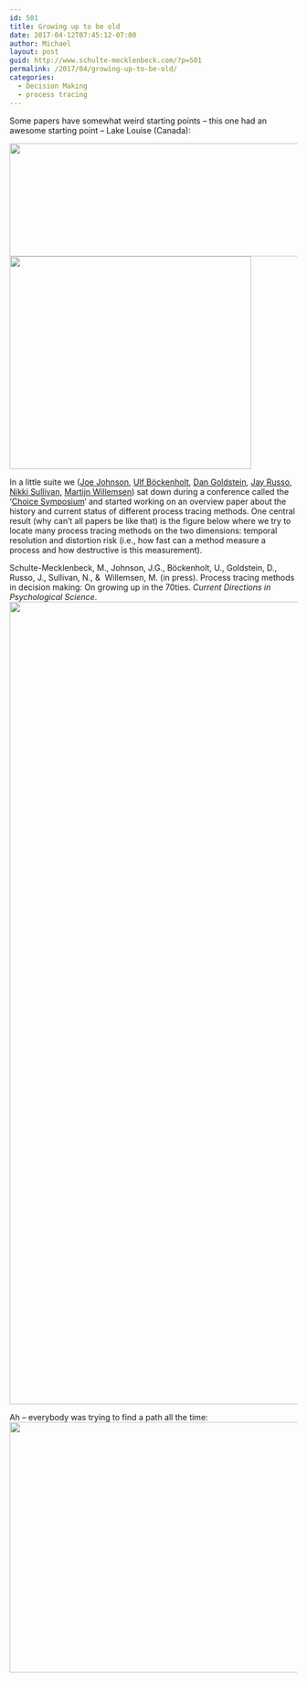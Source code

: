 ```yaml
---
id: 501
title: Growing up to be old
date: 2017-04-12T07:45:12-07:00
author: Michael
layout: post
guid: http://www.schulte-mecklenbeck.com/?p=501
permalink: /2017/04/growing-up-to-be-old/
categories:
  - Decision Making
  - process tracing
---
```

Some papers have somewhat weird starting points &#8211; this one had an awesome starting point &#8211; Lake Louise (Canada):

<img class="aligncenter size-large wp-image-505" src="/uploads//2017/04/canada-1024x347.jpg" alt="" width="584" height="198" srcset="2017/04/canada-1024x347.jpg 1024w, 2017/04/canada-300x102.jpg 300w, 2017/04/canada-768x260.jpg 768w, 2017/04/canada-1477x500.jpg 1477w, 2017/04/canada-500x169.jpg 500w" sizes="(max-width: 584px) 100vw, 584px" />  
<img class="aligncenter size-full wp-image-507" src="/uploads//2017/04/wprkshop.jpg" alt="" width="423" height="372" srcset="2017/04/wprkshop.jpg 423w, 2017/04/wprkshop-300x264.jpg 300w" sizes="(max-width: 423px) 100vw, 423px" /> 

In a little suite we ([Joe Johnson](https://miamioh.edu/cas/academics/departments/psychology/about/current-faculty-staff/johnson-joseph/index.html), [Ulf Böckenholt](http://www.kellogg.northwestern.edu/faculty/directory/bockenholt_ulf.aspx), [Dan Goldstein](http://www.dangoldstein.com), [Jay Russo](http://www.johnson.cornell.edu/Faculty-And-Research/Profile?id=jer9), [Nikki Sullivan](https://sites.duke.edu/huettellab/post-doc-nikki-sullivan/), [Martijn Willemsen](https://www.tue.nl/en/university/departments/industrial-engineering-innovation-sciences/the-department/staff/detail/ep/e/d/ep-uid/19980508/)) sat down during a conference called the &#8216;[Choice Symposium](https://www.choicesymposium.com/)&#8216; and started working on an overview paper about the history and current status of different process tracing methods. One central result (why can&#8217;t all papers be like that) is the figure below where we try to locate many process tracing methods on the two dimensions: temporal resolution and distortion risk (i.e., how fast can a method measure a process and how destructive is this measurement).

Schulte-Mecklenbeck, M., Johnson, J.G., Böckenholt, U., Goldstein, D., Russo, J., Sullivan, N., &  Willemsen, M. (in press). Process tracing methods in decision making: On growing up in the 70ties. _Current Directions in Psychological Science_.<img class="aligncenter size-full wp-image-503" src="/uploads//2017/04/40years.png" alt="" width="2496" height="1404" srcset="2017/04/40years.png 2496w, 2017/04/40years-300x169.png 300w, 2017/04/40years-768x432.png 768w, 2017/04/40years-1024x576.png 1024w, 2017/04/40years-889x500.png 889w, 2017/04/40years-500x281.png 500w" sizes="(max-width: 2496px) 100vw, 2496px" />

Ah &#8211; everybody was trying to find a path all the time:<img class="aligncenter size-large wp-image-506" src="/uploads//2017/04/lost-1024x768.jpg" alt="" width="584" height="438" srcset="2017/04/lost-1024x768.jpg 1024w, 2017/04/lost-300x225.jpg 300w, 2017/04/lost-768x576.jpg 768w, 2017/04/lost-667x500.jpg 667w, 2017/04/lost-500x375.jpg 500w" sizes="(max-width: 584px) 100vw, 584px" />

&nbsp;

&nbsp;

&nbsp;